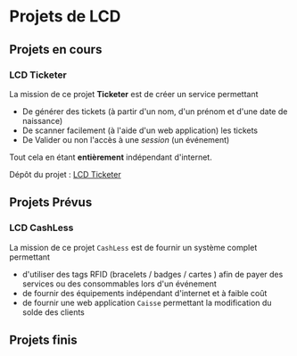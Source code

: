 # Projets de LCD

## Projets en cours

### LCD Ticketer

La mission de ce projet **Ticketer** est de créer un service permettant

- De générer des tickets (à partir d'un nom, d'un prénom et d'une date de naissance)
- De scanner facilement (à l'aide d'un web application) les tickets
- De Valider ou non l'accès à une *session* (un événement)

Tout cela en étant **entièrement** indépendant d'internet.

Dépôt du projet : [LCD Ticketer](https://github.com/InterAssoLCD/ticketer)

## Projets Prévus

### LCD CashLess

La mission de ce projet `CashLess` est de fournir un système complet permettant

- d'utiliser des tags RFID (bracelets / badges / cartes ) afin de payer des services ou des consommables lors d'un événement
- de fournir des équipements indépendant d'internet et à faible coût
- de fournir une web application `Caisse` permettant la modification du solde des clients

## Projets finis
